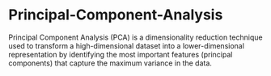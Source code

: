 # Principal-Component-Analysis

Principal Component Analysis (PCA) is a dimensionality reduction technique used to transform a high-dimensional dataset into a lower-dimensional representation by identifying the most important features (principal components) that capture the maximum variance in the data.
